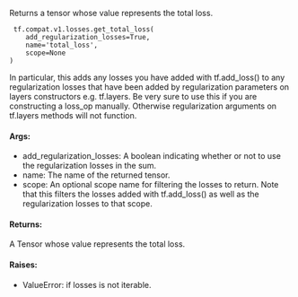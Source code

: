 Returns a tensor whose value represents the total loss.

```
 tf.compat.v1.losses.get_total_loss(
    add_regularization_losses=True,
    name='total_loss',
    scope=None
)
```
In particular, this adds any losses you have added with tf.add_loss() to any regularization losses that have been added by regularization parameters on layers constructors e.g. tf.layers. Be very sure to use this if you are constructing a loss_op manually. Otherwise regularization arguments on tf.layers methods will not function.
#### Args:
- add_regularization_losses: A boolean indicating whether or not to use the regularization losses in the sum.
- name: The name of the returned tensor.
- scope: An optional scope name for filtering the losses to return. Note that this filters the losses added with tf.add_loss() as well as the regularization losses to that scope.
#### Returns:
A Tensor whose value represents the total loss.
#### Raises:
- ValueError: if losses is not iterable.
